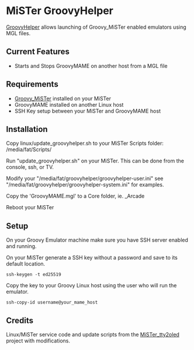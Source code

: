 # MiSTer GroovyHelper
[GroovyHelper](https://github.com/kconger/MiSTer_GroovyHelper) allows launching of Groovy_MiSTer enabled emulators using MGL files.

Current Features
-------
- Starts and Stops GroovyMAME on another host from a MGL file

Requirements
-------
- [Groovy_MiSTer](https://github.com/psakhis/Groovy_MiSTer) installed on your MiSTer
- GroovyMAME installed on another Linux host
- SSH Key setup between your MiSTer and GroovyMAME host

Installation
-------
Copy linux/update_groovyhelper.sh to your MiSTer Scripts folder: /media/fat/Scripts/

Run "update_groovyhelper.sh" on your MiSTer.  This can be done from the console, ssh, or TV.

Modify your "/media/fat/groovyhelper/groovyhelper-user.ini" see "/media/fat/groovyhelper/groovyhelper-system.ini" for examples.

Copy the 'GroovyMAME.mgl' to a Core folder, ie. _Arcade

Reboot your MiSTer

Setup
-------
On your Groovy Emulator machine make sure you have SSH server enabled and running.

On your MiSTer generate a SSH key without a password and save to its default location.
```
ssh-keygen -t ed25519
```

Copy the key to your Groovy Linux host using the user who will run the emulator.
```
ssh-copy-id username@your_mame_host
```

Credits
-------

Linux/MiSTer service code and update scripts from the [MiSTer_tty2oled](https://github.com/venice1200/MiSTer_tty2oled) project with modifications.
